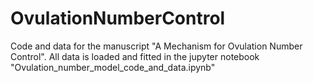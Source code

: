# OvulationNumberControl

Code and data for the manuscript "A Mechanism for Ovulation Number Control".
All data is loaded and fitted in the jupyter notebook "Ovulation_number_model_code_and_data.ipynb"

